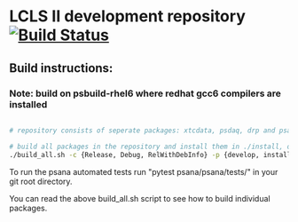 # LCLS II development repository [![Build Status](https://travis-ci.org/slac-lcls/lcls2.svg?branch=master)](https://travis-ci.org/slac-lcls/lcls2)

## Build instructions:
### Note: build on psbuild-rhel6 where redhat gcc6 compilers are installed
```bash

# repository consists of seperate packages: xtcdata, psdaq, drp and psana

# build all packages in the repository and install them in ./install, option to choose build type
./build_all.sh -c {Release, Debug, RelWithDebInfo} -p {develop, install}
```

To run the psana automated tests run "pytest psana/psana/tests/" in your git root directory.

You can read the above build_all.sh script to see how to build individual packages.

